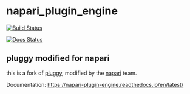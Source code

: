 # napari_plugin_engine

[![Build Status](https://travis-ci.com/tlambert-forks/napari-plugin-engine.svg?branch=master)](https://travis-ci.com/tlambert-forks/napari_plugin_engine)

[![Docs Status](https://readthedocs.org/projects/napari-plugin-engine/badge/?version=latest)](https://readthedocs.org/projects/napari_plugin_engine/)

## pluggy modified for napari

this is a fork of [pluggy](https://github.com/pytest-dev/pluggy),
modified by the [napari](https://github.com/napari/napari) team.

Documentation: https://napari-plugin-engine.readthedocs.io/en/latest/
